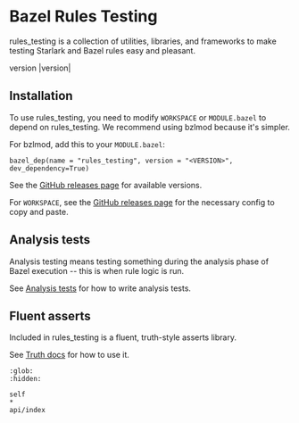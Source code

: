 # Bazel Rules Testing

rules_testing is a collection of utilities, libraries, and frameworks to make
testing Starlark and Bazel rules easy and pleasant.

version |version|

## Installation

To use rules_testing, you need to modify `WORKSPACE` or `MODULE.bazel`
to depend on rules_testing. We recommend using bzlmod because it's simpler.

For bzlmod, add this to your `MODULE.bazel`:

```
bazel_dep(name = "rules_testing", version = "<VERSION>", dev_dependency=True)
```

See the [GitHub releases
page](https://github.com/bazelbuild/rules_testing/releases) for available
versions.

For `WORKSPACE`, see the [GitHub releases
page](https://github.com/bazelbuild/rules_testing/releases) for the necessary
config to copy and paste.


## Analysis tests

Analysis testing means testing something during the analysis phase of Bazel
execution -- this is when rule logic is run.

See [Analysis tests](/analysis_tests.md) for how to write analysis tests.

## Fluent asserts

Included in rules_testing is a fluent, truth-style asserts library.

See [Truth docs](/truth.md) for how to use it.


```{toctree}
:glob:
:hidden:

self
*
api/index
```
